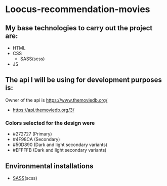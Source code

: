 # Loocus-recommendation-movies

## My base technologies to carry out the project are:
- HTML
- CSS
  - SASS(scss)
- JS
  
## The api I will be using for development purposes is:

Owner of the api is https://www.themoviedb.org/
- https://api.themoviedb.org/3/

### Colors selected for the design were 
- #272727 (Primary)
- #4F98CA (Secondary)
- #50D890 (Dark and light secondary variants)
- #EFFFFB (Dark and light secondary variants)


## Environmental installations
- [SASS](https://sass-lang.com/install)(scss)
